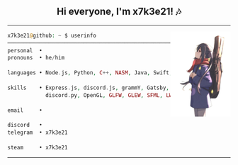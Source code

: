 
<div align="center">
    <h2>Hi everyone, I'm x7k3e21! 🎶</h2>
</div>

---

<img src="./assets/character.png" width="27%" align="right">

```php
x7k3e21@github: ~ $ userinfo
───────────────────────────────────────────────────────────────
personal  •
pronouns  • he/him 

languages • Node.js, Python, C++, NASM, Java, Swift, GDScript

skills    • Express.js, discord.js, grammY, Gatsby, 
            discord.py, OpenGL, GLFW, GLEW, SFML, LWJGL

email     • 

discord   •
telegram  • x7k3e21

steam     • x7k3e21
```

---
## 
